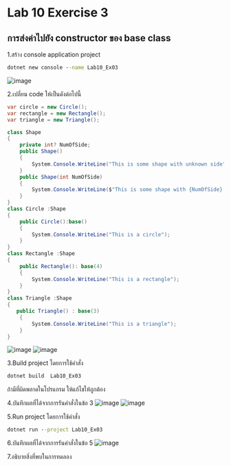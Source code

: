# Lab 10 Exercise 3

## การส่งค่าไปยัง constructor ของ base class

1.สร้าง console application project

```cmd
dotnet new console --name Lab10_Ex03
```
![image](https://github.com/AnchisaPhetnoi/03376836-OOP-2566-Lab-10/assets/144197034/58a6b5ac-e2f5-48a7-9909-77a999cc2c0f)

2.เปลี่ยน code ให้เป็นดังต่อไปนี้

```cs
var circle = new Circle();
var rectangle = new Rectangle();
var triangle = new Triangle();

class Shape
{
    private int? NumOfSide;
    public Shape()
    {
        System.Console.WriteLine("This is some shape with unknown side");
    }
    public Shape(int NumOfSide)
    {
        System.Console.WriteLine($"This is some shape with {NumOfSide} sides" );
    }
}
class Circle :Shape
{
    public Circle():base()
    {
        System.Console.WriteLine("This is a circle");
    }
}
class Rectangle :Shape
{
    public Rectangle(): base(4)
    {
        System.Console.WriteLine("This is a rectangle");
    }
}
class Triangle :Shape
{
   public Triangle() : base(3)
    {
        System.Console.WriteLine("This is a triangle");
    }
}
```
![image](https://github.com/AnchisaPhetnoi/03376836-OOP-2566-Lab-10/assets/144197034/fe93aa00-e2f2-40d7-ba65-2c8f8f696653)
![image](https://github.com/AnchisaPhetnoi/03376836-OOP-2566-Lab-10/assets/144197034/2ea79b5b-aee1-452f-b290-38169691eab7)

3.Build project โดยการใช้คำสั่ง

```cmd
dotnet build  Lab10_Ex03
```

ถ้ามีที่ผิดพลาดในโปรแกรม ให้แก้ไขให้ถูกต้อง

4.บันทึกผลที่ได้จากการรันคำสั่งในข้อ 3
![image](https://github.com/AnchisaPhetnoi/03376836-OOP-2566-Lab-10/assets/144197034/5a581b93-4263-427f-ba5a-956c111e1d52)
![image](https://github.com/AnchisaPhetnoi/03376836-OOP-2566-Lab-10/assets/144197034/9615faa8-86cd-45a0-95ef-97b0fff62b55)

5.Run project โดยการใช้คำสั่ง

```cmd
dotnet run --project Lab10_Ex03
```

6.บันทึกผลที่ได้จากการรันคำสั่งในข้อ 5
![image](https://github.com/AnchisaPhetnoi/03376836-OOP-2566-Lab-10/assets/144197034/e4d5e611-688c-4580-b1ff-0d6754579d56)

7.อธิบายสิ่งที่พบในการทดลอง
